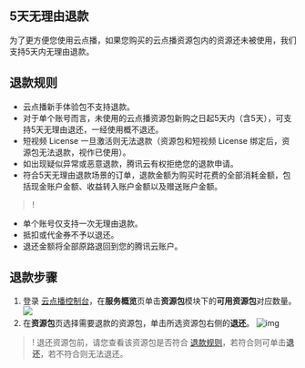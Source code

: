 ## 5天无理由退款

为了更方便您使用云点播，如果您购买的云点播资源包内的资源还未被使用，我们支持5天内无理由退款。

## 退款规则[](id:p1)

- 云点播新手体验包不支持退款。
- 对于单个账号而言，未使用的云点播资源包新购之日起5天内（含5天），可支持5天无理由退还，一经使用概不退还。
- 短视频 License 一旦激活则无法退款（资源包和短视频 License 绑定后，资源包无法退款，视作已使用）。
- 如出现疑似异常或恶意退款，腾讯云有权拒绝您的退款申请。
- 符合5天无理由退款场景的订单，退款金额为购买时花费的全部消耗金额，包括现金账户金额、收益转入账户金额以及赠送账户金额。

> !
- 单个账号仅支持一次无理由退款。
- 抵扣或代金券不予以退还。
- 退还金额将全部原路退回到您的腾讯云账户。

## 退款步骤

1. 登录 [云点播控制台](https://console.cloud.tencent.com/vod/overview)，在**服务概览**页单击**资源包**模块下的**可用资源包**对应数量。
![](https://qcloudimg.tencent-cloud.cn/raw/39e8bfa0e2edfe818aba3c71af3da4a6.png)
2. 在**资源包**页选择需要退款的资源包，单击所选资源包右侧的**退还**。
   ![img](https://main.qcloudimg.com/raw/b29ea3466a0addabbcdee2f7bd8c23e8.png)

> !  退还资源包前，请您查看该资源包是否符合 [退款规则](#p1)，若符合则可单击**退还**，若不符合则无法退还。
